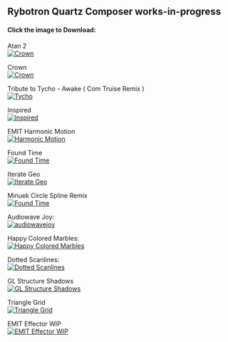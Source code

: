 Rybotron Quartz Composer works-in-progress
------------------------------------------
#### Click the image to Download:

Atan 2
<br />
[![Crown](/images/atan2.png)](http://bit.ly/rybotron_atan2)

Crown
<br />
[![Crown](/images/crown.png)](http://bit.ly/rybotron_crown)

Tribute to Tycho - Awake ( Com Truise Remix )
<br />
[![Tycho](/images/tycho.png)](http://bit.ly/qctychoremix)

Inspired
<br />
[![Inspired](/images/inspired.png)](http://bit.ly/rybotron_inspired)

EMIT Harmonic Motion
<br />
[![Harmonic Motion](/images/emitharmonicmotion1.png)](http://bit.ly.com)

Found Time
<br />
[![Found Time](/images/foundtime.png)](http://bit.ly/13I1XV1)

Iterate Geo
<br />
[![Iterate Geo](/images/iterategeo.png)](http://bit.ly/rybotron_iterategeo)

Minuek Circle Spline Remix
<br />
[![Found Time](/images/minuekcirclesplineremix.png)](http://bit.ly/17glpeW)

Audiowave Joy:
<br />
[![audiowavejoy](/images/audiowavejoy.png)](http://bit.ly/17glpeW)

Happy Colored Marbles:
<br />
[![Happy Colored Marbles](/images/happycoloredmarbles.png)](http://bit.ly/1cGZHmT)

Dotted Scanlines:
<br />
[![Dotted Scanlines](/images/dottedscanlines.png)](http://bit.ly/HB9ywa)

GL Structure Shadows
<br />
[![GL Structure Shadows](/images/glstructureshadows.png)](http://bit.ly/11ANXrc)

Triangle Grid
<br />
[![Triangle Grid](/images/trianglegrid.png)](http://bit.ly/1bYccdt)

EMIT Effector WIP
<br />
[![EMIT Effector WIP](/images/emiteffectorwip.png)](http://bit.ly/1nH2b62)
